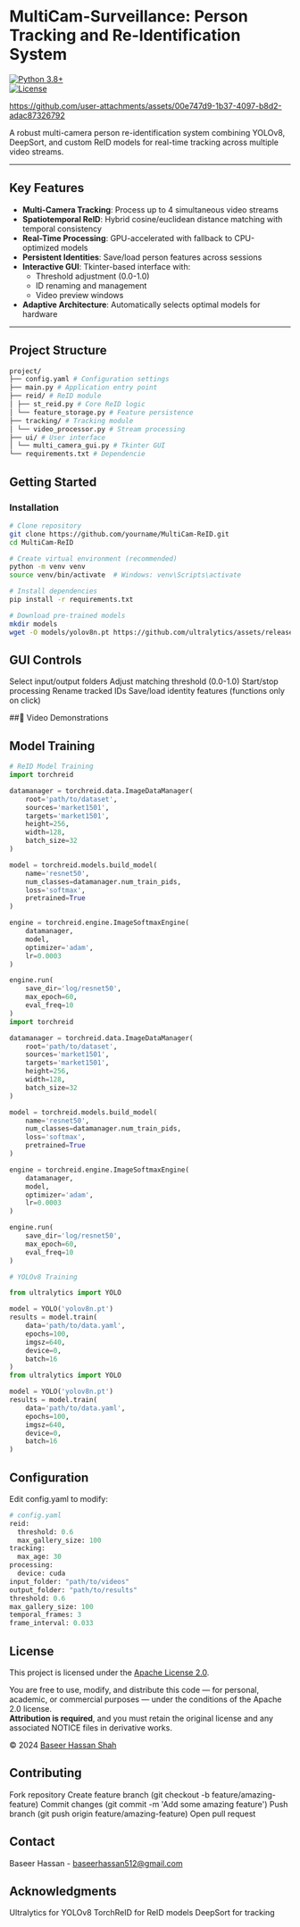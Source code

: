# MultiCam-Surveillance: Person Tracking and Re-Identification System

[![Python 3.8+](https://img.shields.io/badge/Python-3.8+-blue.svg)](https://www.python.org/)  
[![License](https://img.shields.io/badge/License-Apache_2.0-blue.svg)](https://opensource.org/licenses/Apache-2.0)

https://github.com/user-attachments/assets/00e747d9-1b37-4097-b8d2-adac87326792

A robust multi-camera person re-identification system combining YOLOv8, DeepSort, and custom ReID models for real-time tracking across multiple video streams.

---

## Key Features
- **Multi-Camera Tracking**: Process up to 4 simultaneous video streams
- **Spatiotemporal ReID**: Hybrid cosine/euclidean distance matching with temporal consistency
- **Real-Time Processing**: GPU-accelerated with fallback to CPU-optimized models
- **Persistent Identities**: Save/load person features across sessions
- **Interactive GUI**: Tkinter-based interface with:
  - Threshold adjustment (0.0-1.0)
  - ID renaming and management
  - Video preview windows
- **Adaptive Architecture**: Automatically selects optimal models for hardware

---

## Project Structure
```bash
project/
├── config.yaml # Configuration settings
├── main.py # Application entry point
├── reid/ # ReID module
│ ├── st_reid.py # Core ReID logic
│ └── feature_storage.py # Feature persistence
├── tracking/ # Tracking module
│ └── video_processor.py # Stream processing
├── ui/ # User interface
│ └── multi_camera_gui.py # Tkinter GUI
└── requirements.txt # Dependencie
```

## Getting Started

### Installation
```bash
# Clone repository
git clone https://github.com/yourname/MultiCam-ReID.git
cd MultiCam-ReID

# Create virtual environment (recommended)
python -m venv venv
source venv/bin/activate  # Windows: venv\Scripts\activate

# Install dependencies
pip install -r requirements.txt

# Download pre-trained models
mkdir models
wget -O models/yolov8n.pt https://github.com/ultralytics/assets/releases/download/v0.0.0/yolov8n.pt

```
## GUI Controls

Select input/output folders
Adjust matching threshold (0.0-1.0)
Start/stop processing
Rename tracked IDs
Save/load identity features (functions only on click)

##🎥 Video Demonstrations








## Model Training
```python
# ReID Model Training
import torchreid

datamanager = torchreid.data.ImageDataManager(
    root='path/to/dataset',
    sources='market1501',
    targets='market1501',
    height=256,
    width=128,
    batch_size=32
)

model = torchreid.models.build_model(
    name='resnet50',
    num_classes=datamanager.num_train_pids,
    loss='softmax',
    pretrained=True
)

engine = torchreid.engine.ImageSoftmaxEngine(
    datamanager,
    model,
    optimizer='adam',
    lr=0.0003
)

engine.run(
    save_dir='log/resnet50',
    max_epoch=60,
    eval_freq=10
)
import torchreid

datamanager = torchreid.data.ImageDataManager(
    root='path/to/dataset',
    sources='market1501',
    targets='market1501',
    height=256,
    width=128,
    batch_size=32
)

model = torchreid.models.build_model(
    name='resnet50',
    num_classes=datamanager.num_train_pids,
    loss='softmax',
    pretrained=True
)

engine = torchreid.engine.ImageSoftmaxEngine(
    datamanager,
    model,
    optimizer='adam',
    lr=0.0003
)

engine.run(
    save_dir='log/resnet50',
    max_epoch=60,
    eval_freq=10
)

# YOLOv8 Training

from ultralytics import YOLO

model = YOLO('yolov8n.pt')
results = model.train(
    data='path/to/data.yaml',
    epochs=100,
    imgsz=640,
    device=0,
    batch=16
)
from ultralytics import YOLO

model = YOLO('yolov8n.pt')
results = model.train(
    data='path/to/data.yaml',
    epochs=100,
    imgsz=640,
    device=0,
    batch=16
)
```
## Configuration
Edit config.yaml to modify:
```python
# config.yaml
reid:
  threshold: 0.6
  max_gallery_size: 100
tracking:
  max_age: 30
processing:
  device: cuda
input_folder: "path/to/videos"
output_folder: "path/to/results"
threshold: 0.6
max_gallery_size: 100
temporal_frames: 3
frame_interval: 0.033
```

## License

This project is licensed under the [Apache License 2.0](LICENSE).

You are free to use, modify, and distribute this code — for personal, academic, or commercial purposes — under the conditions of the Apache 2.0 license.  
**Attribution is required**, and you must retain the original license and any associated NOTICE files in derivative works.

© 2024 [Baseer Hassan Shah](https://github.com/baseershah7)

## Contributing
Fork repository
Create feature branch (git checkout -b feature/amazing-feature)
Commit changes (git commit -m 'Add some amazing feature')
Push branch (git push origin feature/amazing-feature)
Open pull request

## Contact
Baseer Hassan - baseerhassan512@gmail.com

## Acknowledgments
Ultralytics for YOLOv8
TorchReID for ReID models
DeepSort for tracking
